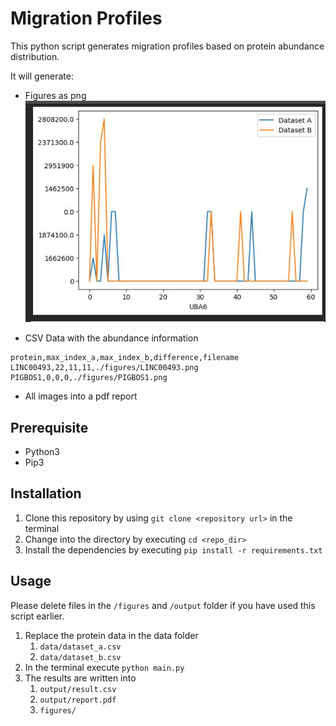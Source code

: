 # Migration Profiles
This python script generates migration profiles based on protein abundance distribution. 

It will generate:
- Figures as png ![example.png](example.png)


- CSV Data with the abundance information
```commandline
protein,max_index_a,max_index_b,difference,filename
LINC00493,22,11,11,./figures/LINC00493.png
PIGBOS1,0,0,0,./figures/PIGBOS1.png

```
- All images into a pdf report

## Prerequisite
- Python3
- Pip3

## Installation
1. Clone this repository by using `git clone <repository url>` in the terminal
2. Change into the directory by executing `cd <repo_dir>`
3. Install the dependencies by executing `pip install -r requirements.txt`

## Usage
Please delete files in the `/figures` and `/output` folder if you have used this script earlier.
1. Replace the protein data in the data folder
   1. `data/dataset_a.csv`
   2. `data/dataset_b.csv`
2. In the terminal execute `python main.py`
3. The results are written into
   1. `output/result.csv`
   2. `output/report.pdf`
   3. `figures/`